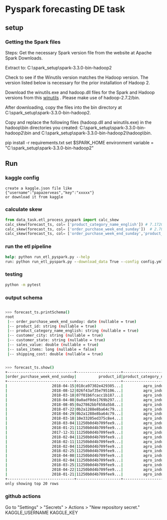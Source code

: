 # Pyspark forecasting DE task

## setup

### Getting the Spark files

Steps:
Get the necessary Spark version file from the website at Apache Spark Downloads.

Extract to: C:\spark_setup\spark-3.3.0-bin-hadoop2

Check to see if the Winutils version matches the Hadoop version. The version listed below is necessary for the prior installation of Hadoop 2.

Download the winutils.exe and hadoop.dll files for the Spark and Hadoop versions from this [winutils](https://github.com/cdarlint/winutils/tree/master/hadoop-2.7.2/bin)
 . Please make use of hadoop-2.7.2/bin.

After downloading, copy the files into the bin directory at C:\spark_setup\spark-3.3.0-bin-hadoop2.

Copy and replace the following files (hadoop.dll and winutils.exe) in the hadoop\bin directories you created: C:\spark_setup\spark-3.3.0-bin-hadoop2\bin and C:\spark_setup\spark-3.3.0-bin-hadoop2\hadoop\bin.

pip install -r requirements.txt
set $SPARK_HOME environment variable = "C:\spark_setup\spark-3.3.0-bin-hadoop2"

## Run

### kaggle config

```text
create a kaggle.json file like {"username":"papazerveas","key":"xxxxx"}
or download it from kaggle
```

### calculate skew

```python
from data_task.etl_process_pyspark import calc_skew
calc_skew(forecast_ts, col= ['product_category_name_english']) # 7.172007821761112
calc_skew(forecast_ts, col= ['order_purchase_week_end_sunday'])  # 2.789086008976788
calc_skew(forecast_ts, col= ['order_purchase_week_end_sunday','product_category_name_english']) # 17.407835945652945
```

### run the etl pipeline

```cmd
help: python run_etl_pyspark.py --help
run: python run_etl_pyspark.py --download_data True --config config.yml
```

### testing

```cmd
python -m pytest
```

### output schema

```sh

>>> forecast_ts.printSchema()
root
 |-- order_purchase_week_end_sunday: date (nullable = true)
 |-- product_id: string (nullable = true)
 |-- product_category_name_english: string (nullable = true)
 |-- customer_city: string (nullable = true)
 |-- customer_state: string (nullable = true)
 |-- sales_value: double (nullable = true)
 |-- sales_items: long (nullable = false)
 |-- shipping_cost: double (nullable = true)


>>> forecast_ts.show()
+------------------------------+--------------------+-----------------------------+--------------------+--------------+-----------+-----------+-------------+
|order_purchase_week_end_sunday|          product_id|product_category_name_english|       customer_city|customer_state|sales_value|sales_items|shipping_cost|
+------------------------------+--------------------+-----------------------------+--------------------+--------------+-----------+-----------+-------------+
|                    2018-04-15|018ca97302e429305...|         agro_industry_and...|           sao paulo|            SP|       88.0|          1|        11.95|
|                    2018-08-12|026f43af35e795106...|         agro_industry_and...|           juquitiba|            SP|      359.8|          1|        62.68|
|                    2018-03-18|07f01b6fcacc1b187...|         agro_industry_and...|           cabo frio|            RJ|       57.0|          1|        29.99|
|                    2018-04-08|0a0adf0de1769b297...|         agro_industry_and...|           sao paulo|            SP|       58.5|          1|        29.11|
|                    2018-08-05|0a27862bbf658a5b8...|         agro_industry_and...|      rio de janeiro|            RJ|      51.73|          1|        66.89|
|                    2018-07-22|0b2a1288e8ba64c79...|         agro_industry_and...|  cachoeira paulista|            SP|       67.7|          1|        34.23|
|                    2018-04-29|0b2a1288e8ba64c79...|         agro_industry_and...|        santa isabel|            SP|       96.9|          1|         7.54|
|                    2018-03-18|10e33205ed375c8e4...|         agro_industry_and...|          piracicaba|            SP|      330.0|          1|        61.15|
|                    2018-03-04|11250b0d4b709fee9...|         agro_industry_and...|      belo horizonte|            MG|      412.0|          1|        26.26|
|                    2018-01-21|11250b0d4b709fee9...|         agro_industry_and...|governador valadares|            MG|      412.0|          1|        30.26|
|                    2017-12-31|11250b0d4b709fee9...|         agro_industry_and...|        juiz de fora|            MG|      412.0|          1|        30.26|
|                    2018-02-04|11250b0d4b709fee9...|         agro_industry_and...|              bonito|            MS|      412.0|          1|        30.26|
|                    2018-02-11|11250b0d4b709fee9...|         agro_industry_and...|           garanhuns|            PE|      412.0|          1|        60.67|
|                    2018-02-04|11250b0d4b709fee9...|         agro_industry_and...|        alto piquiri|            PR|      412.0|          1|         20.5|
|                    2018-02-25|11250b0d4b709fee9...|         agro_industry_and...|            curitiba|            PR|      412.0|          1|        17.09|
|                    2018-04-08|11250b0d4b709fee9...|         agro_industry_and...|   francisco beltrao|            PR|      412.0|          1|         20.4|
|                    2018-02-04|11250b0d4b709fee9...|         agro_industry_and...|         nova iguacu|            RJ|      412.0|          1|        26.26|
|                    2018-03-25|11250b0d4b709fee9...|         agro_industry_and...|      rio de janeiro|            RJ|      412.0|          1|         26.2|
|                    2018-04-22|11250b0d4b709fee9...|         agro_industry_and...|           ararangua|            SC|      412.0|          1|        33.87|
|                    2018-01-21|11250b0d4b709fee9...|         agro_industry_and...|              amparo|            SP|      412.0|          1|        27.72|
+------------------------------+--------------------+-----------------------------+--------------------+--------------+-----------+-----------+-------------+
only showing top 20 rows
```

### github actions

Go to "Settings" > "Secrets" > Actions > "New repository secret."
KAGGLE_USERNAME
KAGGLE_KEY
